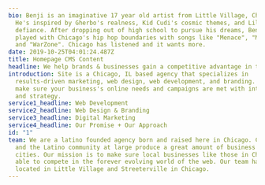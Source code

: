 ```yaml
---
bio: Benji is an imaginative 17 year old artist from Little Village, Chicago.
  He's inspired by Gherbo's realness, Kid Cudi's cosmic themes, and Lil Peep's
  defiance. After dropping out of high school to pursue his dreams, Benji has
  played with Chicago's hip hop boundaries with songs like "Menace", "Monster",
  and "WarZone". Chicago has listened and it wants more.
date: 2019-10-25T04:01:24.487Z
title: Homepage CMS Content
headline: We help brands & businesses gain a competitive advantage in the digital world.
introduction: Site is a Chicago, IL based agency that specializes in
  results-driven marketing, web design, web development, and branding. Let's
  make sure your business's online needs and campaigns are met with intention
  and strategy.
service1_headline: Web Development
service2_headline: Web Design & Branding
service3_headline: Digital Marketing
service4_headline: Our Promise + Our Approach
id: "1"
team: We are a latino founded agency born and raised here in Chicago. Chicago
  and the Latino community at large produce a great amount of business for our
  cities. Our mission is to make sure local businesses like those in Chicago are
  able to compete in the forever evolving world of the web. Our team has offices
  located in Little Village and Streeterville in Chicago.
---
```


